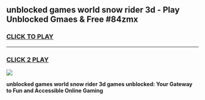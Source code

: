 
## unblocked games world snow rider 3d - Play Unblocked Gmaes & Free #84zmx
<h3>
<a href="https://premium.freeplayer.one?title=unblocked_games_world_snow_rider_3d&ref=01M">CLICK TO PLAY</a></h3>
<hr>

<h3>
<a href="https://premium.freeplayer.one?title=unblocked_games_world_snow_rider_3d&ref=01M">CLICK 2 PLAY</a>
  
</h3>

<a href="https://premium.freeplayer.one?title=unblocked_games_world_snow_rider_3d&ref=01M"><img src="https://clearcache.store/games.png"></a>


**unblocked games world snow rider 3d games unblocked: Your Gateway to Fun and Accessible Online Gaming**
